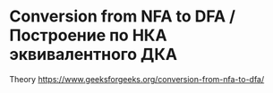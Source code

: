 # Conversion from NFA to DFA / Построение по НКА эквивалентного ДКА

Theory https://www.geeksforgeeks.org/conversion-from-nfa-to-dfa/
